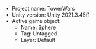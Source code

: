 <!-- UNITY CODE ASSIST INSTRUCTIONS START -->
- Project name: TowerWars
- Unity version: Unity 2021.3.45f1
- Active game object:
  - Name: Sphere
  - Tag: Untagged
  - Layer: Default
<!-- UNITY CODE ASSIST INSTRUCTIONS END -->